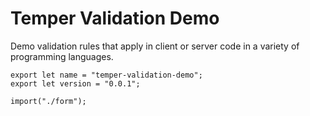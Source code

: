 # Temper Validation Demo

Demo validation rules that apply in client or server code in a variety of
programming languages.

    export let name = "temper-validation-demo";
    export let version = "0.0.1";

    import("./form");
